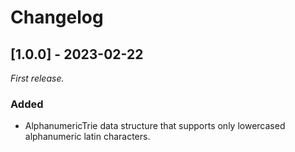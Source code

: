 # Changelog

## [1.0.0] - 2023-02-22

_First release._

### Added

- AlphanumericTrie data structure that supports only lowercased alphanumeric latin characters.
